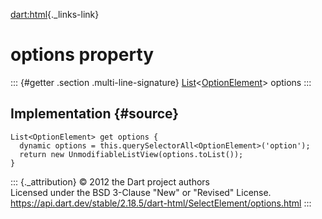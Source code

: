 [dart:html](../../dart-html/dart-html-library){._links-link}

options property
================

::: {#getter .section .multi-line-signature}
[List](../../dart-core/list-class)\<[OptionElement](../optionelement-class)\>
options
:::

Implementation {#source}
--------------

``` {.language-dart data-language="dart"}
List<OptionElement> get options {
  dynamic options = this.querySelectorAll<OptionElement>('option');
  return new UnmodifiableListView(options.toList());
}
```

::: {._attribution}
© 2012 the Dart project authors\
Licensed under the BSD 3-Clause \"New\" or \"Revised\" License.\
<https://api.dart.dev/stable/2.18.5/dart-html/SelectElement/options.html>
:::
